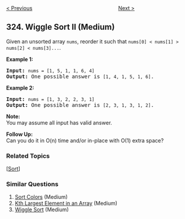 <!--|This file generated by command(leetcode description); DO NOT EDIT.    |-->
<!--+----------------------------------------------------------------------+-->
<!--|@author    Openset <openset.wang@gmail.com>                           |-->
<!--|@link      https://github.com/openset                                 |-->
<!--|@home      https://github.com/openset/leetcode                        |-->
<!--+----------------------------------------------------------------------+-->

[< Previous](https://github.com/openset/leetcode/tree/master/problems/number-of-connected-components-in-an-undirected-graph "Number of Connected Components in an Undirected Graph")
　　　　　　　　　　　　　　　　
[Next >](https://github.com/openset/leetcode/tree/master/problems/maximum-size-subarray-sum-equals-k "Maximum Size Subarray Sum Equals k")

## 324. Wiggle Sort II (Medium)

<p>Given an unsorted array <code>nums</code>, reorder it such that <code>nums[0] &lt; nums[1] &gt; nums[2] &lt; nums[3]...</code>.</p>

<p><b>Example 1:</b></p>

<pre>
<strong>Input: </strong><code>nums = [1, 5, 1, 1, 6, 4]</code>
<strong>Output: </strong>One possible answer is <code>[1, 4, 1, 5, 1, 6]</code>.</pre>

<p><b>Example 2:</b></p>

<pre>
<strong>Input: </strong><code>nums = [1, 3, 2, 2, 3, 1]</code>
<strong>Output:</strong> One possible answer is <code>[2, 3, 1, 3, 1, 2]</code>.</pre>

<p><b>Note:</b><br />
You may assume all input has valid answer.</p>

<p><b>Follow Up:</b><br />
Can you do it in O(n) time and/or in-place with O(1) extra space?</p>

### Related Topics
  [[Sort](https://github.com/openset/leetcode/tree/master/tag/sort/README.md)]

### Similar Questions
  1. [Sort Colors](https://github.com/openset/leetcode/tree/master/problems/sort-colors) (Medium)
  1. [Kth Largest Element in an Array](https://github.com/openset/leetcode/tree/master/problems/kth-largest-element-in-an-array) (Medium)
  1. [Wiggle Sort](https://github.com/openset/leetcode/tree/master/problems/wiggle-sort) (Medium)
